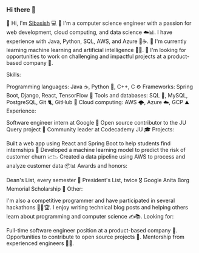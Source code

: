 ### Hi there 👋
 👋 Hi, I'm <a href="https://linktr.ee/ansusibasish">Sibasish</a> 💻
👀 I'm a computer science engineer with a passion for web development, cloud computing, and data science ☁️📊. I have experience with Java, Python, SQL, AWS, and Azure 🐍☕.
🌱 I'm currently learning machine learning and artificial intelligence 🤖🧠.
💞️ I'm looking for opportunities to work on challenging and impactful projects at a product-based company 🚀.

Skills:

Programming languages: Java ☕️, Python 🐍, C++, C ⚙️
Frameworks: Spring Boot, Django, React, TensorFlow 🔨
Tools and databases: SQL 🐬, MySQL, PostgreSQL, Git 🐈, GitHub 🐙
Cloud computing: AWS 🌩️, Azure ☁️, GCP ⛰️
Experience:

Software engineer intern at Google 🏢
Open source contributor to the JU Query project 🧩
Community leader at Codecademy JU 🎓
Projects:

Built a web app using React and Spring Boot to help students find internships 💼
Developed a machine learning model to predict the risk of customer churn 📈📉
Created a data pipeline using AWS to process and analyze customer data 📦📊
Awards and honors:

Dean's List, every semester 🏅
President's List, twice 🎖️
Google Anita Borg Memorial Scholarship 🥇
Other:

I'm also a competitive programmer and have participated in several hackathons 👨‍💻🏆.
I enjoy writing technical blog posts and helping others learn about programming and computer science ✍️📚.
Looking for:

Full-time software engineer position at a product-based company 🚀.
Opportunities to contribute to open source projects 🧩.
Mentorship from experienced engineers 👨‍🏫.
